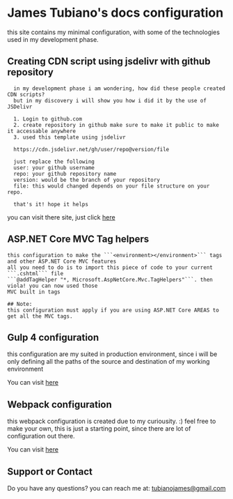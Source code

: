 # James Tubiano's docs configuration

this site contains my minimal configuration, with some of the technologies used in my development phase.

## Creating CDN script using jsdelivr with github repository
```
  in my development phase i am wondering, how did these people created CDN scripts?
  but in my discovery i will show you how i did it by the use of JSDelivr
  
  1. Login to github.com
  2. create repository in github make sure to make it public to make it accessable anywhere
  3. used this template using jsdelivr
  
  https://cdn.jsdelivr.net/gh/user/repo@version/file
  
  just replace the following
  user: your github username
  repo: your github repository name
  version: would be the branch of your repository
  file: this would changed depends on your file structure on your repo.
  
  that's it! hope it helps
```
you can visit there site, just click [here](https://www.jsdelivr.com/?docs=gh)


## ASP.NET Core MVC Tag helpers
```
this configuration to make the ```<environment></environment>``` tags and other ASP.NET Core MVC features
all you need to do is to import this piece of code to your current ```.cshtml``` file
```@addTagHelper "*, Microsoft.AspNetCore.Mvc.TagHelpers"```. then viola! you can now used those 
MVC built in tags

## Note:
this configuration must apply if you are using ASP.NET Core AREAS to get all the MVC tags.
```

## Gulp 4 configuration

this configuration are my suited in production environment,
since i will be only defining all the paths of the source and destination
of my working environment

You can visit [here](https://github.com/waput90/Gulp4Watch) 

## Webpack configuration

this webpack configuration is created due to my curiousity. :) 
feel free to make your own, this is just a starting point,
since there are lot of configuration out there.

You can visit [here](https://github.com/waput90/Gulp4Watch) 

## Support or Contact

Do you have any questions? you can reach me at: [tubianojames@gmail.com](mailto:tubianojames@gmail.com)
